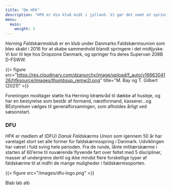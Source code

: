```yaml
---
title: "Om HFK"
description: "HFK er din klub midt i jylland. Vi gør det nemt at springe faldskærm, kom og vær en del af fællesskabet"
menu:
  main:
    weight: 3
---
```


_Herning Faldskærmsklub_ er en klub under Danmarks Faldskærmsunion som blev skabt i 2016 for at skabe sammenhold blandt springere i det midtjyske. Vi bor til leje hos Dropzone Danmark, og springer fra deres Supervan 208B D-FSWW. 

{{< figure src="https://res.cloudinary.com/dzanurchx/image/upload/f_auto/v1666304126/hfksource/images/thumbsup_remw2l.png" title="M. Bay og T. Gilbert (2021)" >}}

Foreningen modtager støtte fra Herning Idrætsråd til dække af husleje, og har en bestyrelse som består af formand, næstformand, kasserer...og BEstyrelsen vælges til generalforsamingen, som afholdes årligt ved sæsonstart.

### DFU 
HFK er medlem af (DFU) _Dansk Faldskærms Union_ som igennem 50 år har varetaget stort set alle former for faldskærmsspring i Danmark. Udviklingen har været i fuld sving hele perioden. Fra de runde, lånte militærskærme i starten af 60’erne til nuværende flyvende fart over feltet med 5 discipliner, masser af undergrene dertil og ikke mindst flere forskellige typer af faldskærme til at indfri de mange muligheder i faldskærmssporten.

{{< figure src="/images/dfu-logo.png" >}}

Blab lab alb
